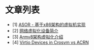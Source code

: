 # 文章列表

- [1] [ASOR - 基于x86架构的虚拟机实现](https://calinyara.github.io/technology/2019/08/05/asor-hypervisor.html)
- [2] [网络虚拟化设备简介](https://calinyara.github.io/technology/2019/08/22/vnet_interface.html)
- [3] [Armv8架构虚拟化介绍](https://calinyara.github.io/technology/2019/11/03/armv8-virtualization.html)
- [4] [Virtio Devices in Crosvm vs ACRN](https://calinyara.github.io/technology/2019/12/10/virtio-devices-in-crosvm-vs-ACRN.html)
